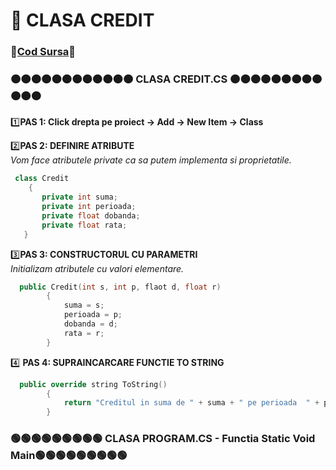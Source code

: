 # 🎯 CLASA CREDIT </br>
### 🔮[Cod Sursa]()🔮
### 🟠🟠🟠🟠🟠🟠🟠🟠🟠🟠🟠🟠 CLASA CREDIT.CS 🟠🟠🟠🟠🟠🟠🟠🟠🟠🟠🟠🟠
1️⃣**PAS 1: Click drepta pe proiect -> Add -> New Item -> Class**</br>

2️⃣**PAS 2: DEFINIRE ATRIBUTE**</br>
*Vom face atributele private ca sa putem implementa si proprietatile.*</br>
```cpp
 class Credit
    {
       private int suma;
       private int perioada;
       private float dobanda;
       private float rata;
   }
```

3️⃣**PAS 3: CONSTRUCTORUL CU PARAMETRI**</br>
*Initializam atributele cu valori elementare.*</br>
```cpp
  public Credit(int s, int p, flaot d, float r)
        {
            suma = s;
            perioada = p;
            dobanda = d;
            rata = r;
        }
```

4️⃣ **PAS 4: SUPRAINCARCARE FUNCTIE TO STRING**</br>

```cpp
  public override string ToString()
        {
            return "Creditul in suma de " + suma + " pe perioada  " + perioada + " cu dobanda" + dobanda + " are rata " + rata;
        }
```

  
### 🟢🟢🟢🟢🟢🟢🟢🟢🟢 CLASA PROGRAM.CS - Functia Static Void Main🟢🟢🟢🟢🟢🟢🟢🟢🟢

